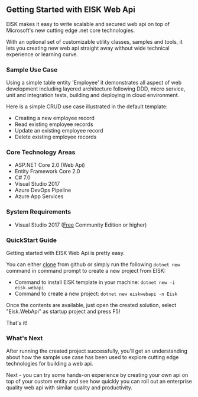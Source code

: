 ## Getting Started with EISK Web Api

EISK makes it easy to write scalable and secured web api on top of Microsoft's new cutting edge .net core technologies. 

With an optional set of customizable utility classes, samples and tools, it lets you creating new web api straight away without wide technical experience or learning curve.

### Sample Use Case

Using a simple table entity 'Employee' it demonstrates all aspect of web development including layered architecture following DDD, micro service, unit and integration tests, building and deploying in cloud environment. 

Here is a simple CRUD use case illustrated in the default template:

* Creating a new employee record
* Read existing employee records
* Update an existing employee record
* Delete existing employee records

### Core Technology Areas

* ASP.NET Core 2.0 (Web Api)
* Entity Framework Core 2.0
* C# 7.0
* Visual Studio 2017
* Azure DevOps Pipeline 
* Azure App Services 

### System Requirements

* Visual Studio 2017 ([Free](https://visualstudio.microsoft.com/vs/community/) Community Edition or higher)

### QuickStart Guide

Getting started with EISK Web Api is pretty easy. 

You can either [clone](https://github.com/EISK/eisk.webapi.git) from github or simply run the following `dotnet new` command in command prompt to create a new project from EISK:

* Command to install EISK template in your machine: `dotnet new -i eisk.webapi`
* Command to create a new project: `dotnet new eiskwebapi -n Eisk`

Once the contents are available, just open the created solution, select "Eisk.WebApi" as startup project and press F5!

That's it!

### What's Next

After running the created project successfully, you'll get an understanding about how the sample use case has been used to explore cutting edge technologies for building a web api.

Next - you can try some hands-on experience by creating your own api on top of your custom entity and see how quickly you can roll out an enterprise quality web api with similar quality and productivity. 
